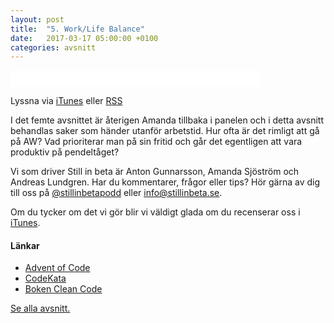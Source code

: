 ```yaml
---
layout: post
title:  "5. Work/Life Balance"
date:   2017-03-17 05:00:00 +0100
categories: avsnitt
---
```

<iframe style="border: none" src="//html5-player.libsyn.com/embed/episode/id/5176889/height/26/width/400/theme/standard-mini/autonext/no/thumbnail/no/autoplay/no/preload/no/no_addthis/no/direction/backward/no-cache/true/" height="26" width="400" scrolling="no"  allowfullscreen webkitallowfullscreen mozallowfullscreen oallowfullscreen msallowfullscreen></iframe>
<p>Lyssna via <a href="https://itunes.apple.com/se/podcast/still-in-beta/id1174070946">iTunes</a> eller <a href="http://stillinbeta.libsyn.com/rss">RSS</a></p>

<p>I det femte avsnittet &auml;r &aring;terigen Amanda tillbaka i panelen och i detta avsnitt behandlas saker som h&auml;nder utanf&ouml;r arbetstid. Hur ofta &auml;r det rimligt att g&aring; p&aring; AW? Vad prioriterar man p&aring; sin fritid och g&aring;r det egentligen att vara produktiv p&aring; pendelt&aring;get?</p>

<p>Vi som driver Still in beta &auml;r Anton Gunnarsson, Amanda Sj&ouml;str&ouml;m och Andreas Lundgren. Har du kommentarer, fr&aring;gor eller tips? H&ouml;r g&auml;rna av dig till oss p&aring;&nbsp;<a href="http://twitter.com/stillinbetapodd">@stillinbetapodd</a>&nbsp;eller&nbsp;<a href="mailto:info@stillinbeta.se">info@stillinbeta.se</a>.</p>
<p>Om du tycker om det vi gör blir vi väldigt glada om du recenserar oss i <a href="https://itunes.apple.com/se/podcast/id1174070946">iTunes</a>.</p>
<h4>L&auml;nkar</h4>
<ul>
<li><a href="http://adventofcode.com" target="_blank">Advent of Code</a></li>
<li><a href="http://codekata.com" target="_blank">CodeKata</a></li>
<li><a href="https://www.amazon.com/Clean-Code-Handbook-Software-Craftsmanship/dp/0132350882" target="_blank">Boken Clean Code</a></li>
</ul>

[Se alla avsnitt.](/)
